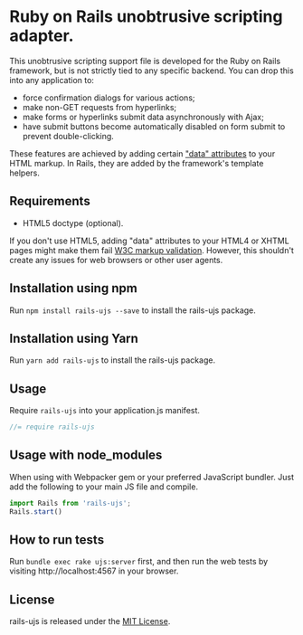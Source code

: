 Ruby on Rails unobtrusive scripting adapter.
========================================

This unobtrusive scripting support file is developed for the Ruby on Rails framework, but is not strictly tied to any specific backend. You can drop this into any application to:

- force confirmation dialogs for various actions;
- make non-GET requests from hyperlinks;
- make forms or hyperlinks submit data asynchronously with Ajax;
- have submit buttons become automatically disabled on form submit to prevent double-clicking.

These features are achieved by adding certain ["data" attributes][data] to your HTML markup. In Rails, they are added by the framework's template helpers.

Requirements
------------

- HTML5 doctype (optional).

If you don't use HTML5, adding "data" attributes to your HTML4 or XHTML pages might make them fail [W3C markup validation][validator]. However, this shouldn't create any issues for web browsers or other user agents.

Installation using npm
------------

Run `npm install rails-ujs --save` to install the rails-ujs package.

Installation using Yarn
------------

Run `yarn add rails-ujs` to install the rails-ujs package.

Usage
------------

Require `rails-ujs` into your application.js manifest.

```javascript
//= require rails-ujs
```

Usage with node_modules
------------

When using with Webpacker gem or your preferred JavaScript bundler. Just add the following to your main JS file and compile.

```javascript
import Rails from 'rails-ujs';
Rails.start()
```

How to run tests
------------

Run `bundle exec rake ujs:server` first, and then run the web tests by visiting http://localhost:4567 in your browser.

## License
rails-ujs is released under the [MIT License](MIT-LICENSE).

[data]: http://www.w3.org/TR/html5/dom.html#embedding-custom-non-visible-data-with-the-data-*-attributes "Embedding custom non-visible data with the data-* attributes"
[validator]: http://validator.w3.org/
[csrf]: http://api.rubyonrails.org/classes/ActionController/RequestForgeryProtection.html
